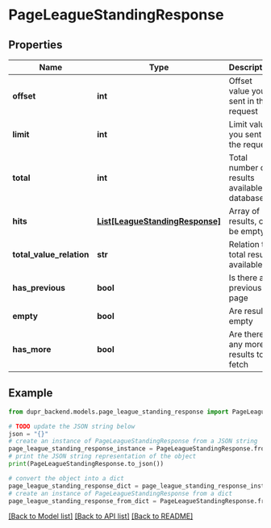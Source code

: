 # PageLeagueStandingResponse


## Properties

Name | Type | Description | Notes
------------ | ------------- | ------------- | -------------
**offset** | **int** | Offset value you sent in the request | 
**limit** | **int** | Limit value you sent in the request | 
**total** | **int** | Total number of results available in database | 
**hits** | [**List[LeagueStandingResponse]**](LeagueStandingResponse.md) | Array of results, can be empty. | [optional] 
**total_value_relation** | **str** | Relation to total results available. | 
**has_previous** | **bool** | Is there any previous page | 
**empty** | **bool** | Are results empty | 
**has_more** | **bool** | Are there any more results to fetch | 

## Example

```python
from dupr_backend.models.page_league_standing_response import PageLeagueStandingResponse

# TODO update the JSON string below
json = "{}"
# create an instance of PageLeagueStandingResponse from a JSON string
page_league_standing_response_instance = PageLeagueStandingResponse.from_json(json)
# print the JSON string representation of the object
print(PageLeagueStandingResponse.to_json())

# convert the object into a dict
page_league_standing_response_dict = page_league_standing_response_instance.to_dict()
# create an instance of PageLeagueStandingResponse from a dict
page_league_standing_response_from_dict = PageLeagueStandingResponse.from_dict(page_league_standing_response_dict)
```
[[Back to Model list]](../README.md#documentation-for-models) [[Back to API list]](../README.md#documentation-for-api-endpoints) [[Back to README]](../README.md)


